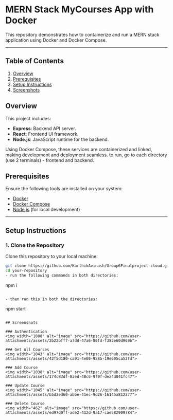
# MERN Stack MyCourses App with Docker

This repository demonstrates how to containerize and run a MERN stack application using Docker and Docker Compose.

---

## Table of Contents
1. [Overview](#overview)
2. [Prerequisites](#prerequisites)
3. [Setup Instructions](#setup-instructions)
4. [Screenshots](#screenshots)

## Overview

This project includes:
- **Express**: Backend API server.
- **React**: Frontend UI framework.
- **Node.js**: JavaScript runtime for the backend.

Using Docker Compose, these services are containerized and linked, making development and deployment seamless.
to run, go to each directory (use 2 terminals) - frontend and backend.

## Prerequisites

Ensure the following tools are installed on your system:
- [Docker](https://www.docker.com/)
- [Docker Compose](https://docs.docker.com/compose/install/)
- [Node.js](https://nodejs.org/) (for local development)

---

## Setup Instructions

### 1. Clone the Repository
Clone this repository to your local machine:
```bash
git clone https://github.com/KarthikAvinash/Group6Finalproject-cloud.git
cd your-repository
- run the following commands in both directories: 
```
npm i
```

- then run this in both the directories: 
```
npm start
```

## Screenshots

### Authentication
<img width="1088" alt="image" src="https://github.com/user-attachments/assets/2b22bff7-a7dd-47a6-86fd-f382e60d969b">

### Get All Courses
<img width="1043" alt="image" src="https://github.com/user-attachments/assets/42f5d180-ca91-4e00-9585-19e605ca52fd">

### Add Course
<img width="1038" alt="image" src="https://github.com/user-attachments/assets/174c83df-83ed-48c6-9f9f-dea4d041fc47">

### Update Course
<img width="1045" alt="image" src="https://github.com/user-attachments/assets/b5d2ed60-abbe-41ec-9d26-16145a812277">

### Delete Course
<img width="462" alt="image" src="https://github.com/user-attachments/assets/ed97d0ff-ade2-412d-9a17-cae582909784">




